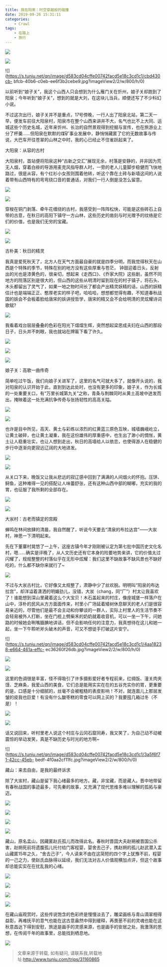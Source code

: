 ```yaml
---
title: 我在阳泉：时空穿越般的碰撞
date: 2019-09-26 15:31:11
categories:
	- Crawl
tags:
	- 在路上
	- 旅行
---
```

![](https://s.tuniu.net/qn/image/d583cd04cffe00742facd5e18c3cd1c1/80aca42f-2192-4ef0-b971-47465310852e.jpg?imageView2/2/w/800/h/0)

![](https://s.tuniu.net/qn/image/d583cd04cffe00742facd5e18c3cd1c1/182dabea-8316-47fe-8839-db0aa286a5d4.jpg?imageView2/2/w/800/h/0)

![](https://s.tuniu.net/qn/image/d583cd04cffe00742facd5e18c3cd1c1/cbd430cb-
bfcb-40b6-c0eb-ee6f3b2cebe9.jpg?imageView2/2/w/800/h/0)

以前听到“娘子关”，我这个山西人只会想到为什么雁门关在忻州，娘子关却跑到了阳泉；今年听到“娘子关”，想到的就是大刘，在这块儿当兵，顺便还写了不少科幻小说。

不过这次出行，娘子关并不是重点，17号傍晚，一行人出了阳泉北站，第二天一早，便发车前往大阳泉村，阳泉市在整个山西来讲并不大，名气也比不上大同、运城这些个历史名城，近年来忻州、长治的自然景观得到挖掘与宣传，也在旅游业上分了杯羹……但阳泉在默默的煤矿事业发展中，静悄悄藏匿了它的无数故事与传说，大巴车开往苍翠的山林之中时，我的心已经止不住雀跃起来了。

大阳泉：从容的古村

大阳泉村，首站便将阳泉这种“古新之交汇”展现无余，村落是安静的，并非因为荒无人烟，穿着白褂的导游用麦克风指导群人时，一旁的老人儿童脚步稳健而飞快地路过，很是从容，有个红衫小女孩则围着他转，听这个靠在土砖与新墙这间的人说着带有山西特有的弯弯绕口音的普通话，对我们一行人倒是没怎么留意。

![](https://s.tuniu.net/qn/image/d583cd04cffe00742facd5e18c3cd1c1/98da3797-6fae-4e89-ad61-5aac605eb604.jpg?imageView2/2/w/800/h/0)

![](https://s.tuniu.net/qn/image/d583cd04cffe00742facd5e18c3cd1c1/e8d7e09c-9d7e-4794-afa2-ed73cddfe19e.jpg?imageView2/2/w/800/h/0)

穿梭在铜门剥落、牵牛花缠绕的古村，我感受到一阵阵松快，可能是这些砖石上自带的古意，在秋日的高阳下镇守一方山林，这些历史的凿刻与时光赠予的纹络是它们的价值，也是我们无穷的宝藏。

![](https://s.tuniu.net/qn/image/d583cd04cffe00742facd5e18c3cd1c1/b74eef51-ab87-45d5-aa15-d791a1141587.jpg?imageView2/2/w/800/h/0)

![](https://s.tuniu.net/qn/image/d583cd04cffe00742facd5e18c3cd1c1/1c08a755-19d7-4b84-a45a-87bc012894b4.jpg?imageView2/2/w/800/h/0)

古朴美：秋日的精灵

我真是爱死秋天了，北方人在天气方面最自豪的就是四季分明，而我觉得秋天在山西是个特殊的季节，特殊在别的地方没有这些厚重与苍茫，
钟鼓迎着日头，反射出的光也是漆黄色的，很亲切，想起来《走西口》、《乔家大院》这些剧，虽然不同地方的院落区别是很大的，但山西的这些从明清时留到现在的村子镇子，将石头、木头都留出了灵气了，如果一地之物时间长了都会产出精灵妖精的话，山西的妖精估计也是端端正正、憨厚老实的样子吧，哈哈哈，想想都觉得有趣，不知道春秋战国的妖会不会板着脸给唐宋的妖讲授哲学，唐宋的精又会不会给明清的灵炫耀诗词歌赋?

![](https://s.tuniu.net/qn/image/d583cd04cffe00742facd5e18c3cd1c1/7e0cc0ba-4b45-4d1b-da5a-f452626011bf.jpg?imageView2/2/w/800/h/0)

我看着戏台层层叠叠的色彩在阳光下熠熠生辉，突然想起梁思成夫妇在山西的那段日子，日头并不刺眼，我也就站在牌匾下看了许久。

![](https://s.tuniu.net/qn/image/d583cd04cffe00742facd5e18c3cd1c1/60e48c9d-5fc0-4b68-e32b-7744731ef9bb.jpg?imageView2/2/w/800/h/0)

![](https://s.tuniu.net/qn/image/d583cd04cffe00742facd5e18c3cd1c1/ad94cdb4-afff-4415-8bc2-059995288fda.jpg?imageView2/2/w/800/h/0)

![](https://s.tuniu.net/qn/image/d583cd04cffe00742facd5e18c3cd1c1/75652a78-dd2a-4df6-b2f2-07e2f377d340.jpg?imageView2/2/w/800/h/0)

娘子关：高歌一曲传奇

简单吃过午饭，我们向娘子关进军了，这里的名气可就大多了，就像开头说的，我对阳泉的认识开始于此，直到到达此处时，也没有更多的印象，娘子关，作为长城的一处重要关口，有“万里长城第九关”之称，青条与荆棘同时从黄土高坡中迸发而出，掩映着这一处充满抗争传奇与张扬韧性的高高关隘。

![](https://s.tuniu.net/qn/image/d583cd04cffe00742facd5e18c3cd1c1/e8b683b9-d22d-4821-bb26-c8d4f9af35c9.jpg?imageView2/2/w/800/h/0)

![](https://s.tuniu.net/qn/image/d583cd04cffe00742facd5e18c3cd1c1/ec7bce47-d8cb-4497-d6ad-8fa0b074ea87.jpg?imageView2/2/w/800/h/0)

也许是目中所见，高天、黄土与彩练以浓烈的红黄蓝三原色互映，城墙巍峨屹立，让黄土破碎，也让黄土凝重，我在这份雄伟的厚重感中，也生出了渺小的惆怅，黄土让人稳重壮实，也让人想到走出，秋日的高墙给人以依恋，也使得游人在稳健的步行中逐渐向更寂远辽阔的大地进发。

![](https://s.tuniu.net/qn/image/d583cd04cffe00742facd5e18c3cd1c1/1f8e665f-a64d-4743-bcfd-d3782ad29de0.jpg?imageView2/2/w/800/h/0)

![](https://s.tuniu.net/qn/image/d583cd04cffe00742facd5e18c3cd1c1/0c91fa38-8b9f-4a79-8cae-7d42bd474dc3.jpg?imageView2/2/w/800/h/0)

从关口下来，晚饭又让我从悲远的寂辽感中回到了满满的人间烟火的怀抱。压饼、鲟鱼，这种难得一见的搭配让人味蕾舒张，还有这种山西中部的糊嘟，充实的我的胃，也征服了我所剩的全部存在。

![](https://s.tuniu.net/qn/image/d583cd04cffe00742facd5e18c3cd1c1/1e466e71-c3f3-4dd1-b1a1-f9903df77242.jpg?imageView2/2/w/800/h/0)

![](https://s.tuniu.net/qn/image/d583cd04cffe00742facd5e18c3cd1c1/4c70363b-5e23-43d1-912d-750a9d0d543b.jpg?imageView2/2/w/800/h/0)

大汖村：古老而镇定的宫殿

蝉鸣在林间放肆的清晨，我自然醒了，听说今天要去“清泉的布拉达宫”——大汖村，神思一下清明起来。

先在下董寨村晃悠了一上午，这座古镇今年才刚刚被认定为第七批中国历史文化名村，嗯……确实是评晚了，从人文历史还有它本身的险要地势来讲，它的价值太过闪耀了，规规整整的村落似乎在无形中炫耀：我们这里不缺故事不缺风景也不缺好吃的，什么都不缺你来就行了~

![](https://s.tuniu.net/qn/image/d583cd04cffe00742facd5e18c3cd1c1/17865fe5-c445-46e3-ead4-6ac0ddbc679d.jpg?imageView2/2/w/800/h/0)

不过与大汖古村比，它好像又太规整了，肃静中少了丝欢脱。明明叫“阳泉的布达拉宫”，却洋溢着潇洒的明媚劲儿，没错，大汖（chang，同“厂”）村太让我喜欢了！谁能想到深山里藏着这么个大宝贝！木石盖起来的村庄，像座城堡一样落户在山中，淳朴的民风从方方面面传来，村里小广场延着矮树休息聊天的老人们是很容易亲近的，尽管他们是最不会主动和你攀谈的一群人，实际上村里人的生活节奏不会轻易被外人打断，坐在门榄上劈柴禾的奶奶就着收音机，可以一坐一下午，问她路的时候她会咧嘴腼腆地讲话，但不会影响任何的注意力，我真想待在这儿和她一起，坐一下午聆听斧头破木的声音，可又不想徒手打破这片安宁。

![](https://s.tuniu.net/qn/image/d583cd04cffe00742facd5e18c3cd1c1/4aa18238-e664-461a-effc-
ec36260f26db.jpg?imageView2/2/w/800/h/0)

![](https://s.tuniu.net/qn/image/d583cd04cffe00742facd5e18c3cd1c1/a1455540-8b48-4285-9cf3-e6856f563387.jpg?imageView2/2/w/800/h/0)

![](https://s.tuniu.net/qn/image/d583cd04cffe00742facd5e18c3cd1c1/3a0c9ec0-211d-4527-f7ff-864308b1a64f.jpg?imageView2/2/w/800/h/0)

这里的色调很是丰富，怪不得吸引了许多摄影爱好者专程前来，红绸饭、潼关肉夹馍、芝麻条，我爱山西的美食，它们总是能用实实在在的五谷充实你的胃，更重要的是，口感是十分细腻的，丝毫不会被粗糙的表皮影响！不对，就连面儿上那层发皱的皮我也巨爱！有没有什么酸枣糕的零食可以网上买的？我要囤几箱过冬（不是）！

![](https://s.tuniu.net/qn/image/d583cd04cffe00742facd5e18c3cd1c1/a3ca7d62-90a6-4a9c-c6fb-7cfbf070c392.jpg?imageView2/2/w/800/h/0)

![](https://s.tuniu.net/qn/image/d583cd04cffe00742facd5e18c3cd1c1/9cfb9157-6fe3-4698-a4c8-eb92db26cc31.jpg?imageView2/2/w/800/h/0)

话又说回来，听村里老人说这个村庄与云冈石窟同寿，我又笑了，为自己动不动被震惊的举动发笑，真是不缺历史与时光的地方啊~

![](https://s.tuniu.net/qn/image/d583cd04cffe00742facd5e18c3cd1c1/3a5f6f71-42cc-45eb-
bedf-4f0aa2cf11fc.jpg?imageView2/2/w/800/h/0)

藏山：来去自由，是我的最终诉求

除了大汖村，藏山是留下我心绪最多的地方。藏，非宝藏，而是藏人。晋中地带留有春秋战国的事迹最多，可先秦的故事，又充满了现代思维多难以理解的孤拓与豪迈。

![](https://s.tuniu.net/qn/image/d583cd04cffe00742facd5e18c3cd1c1/2992d0a9-e0f9-474e-d996-77c65068973c.jpg?imageView2/2/w/800/h/0)

![](https://s.tuniu.net/qn/image/d583cd04cffe00742facd5e18c3cd1c1/e16fc4f2-3434-4949-de21-85a040dcd2a9.jpg?imageView2/2/w/800/h/0)

![](https://s.tuniu.net/qn/image/d583cd04cffe00742facd5e18c3cd1c1/05b87dd4-f45d-4bb8-92b7-fa8175c87208.jpg?imageView2/2/w/800/h/0)

![](https://s.tuniu.net/qn/image/d583cd04cffe00742facd5e18c3cd1c1/d5c15125-3348-4622-91d3-49ba44f276e5.jpg?imageView2/2/w/800/h/0)

藏山，原名盂山，因藏匿赵氏孤儿而改得此名。春秋时晋囯大夫赵朔被晋国公杀害，赵朔死前将遗腹孤儿托付给门客程婴，婴舍去己子，携赵朔的孤儿赵武潜入盂山藏匿15年之久，“舍去己子”，今人读来不由在这简短的四个字上犹豫不前，程婴的一己之力，使赵氏血脉得以延续，我们无法对古人价值观横加点评，但这个故事却总能实实在在扰乱我的心绪。

![](https://s.tuniu.net/qn/image/d583cd04cffe00742facd5e18c3cd1c1/ce7baf20-2507-4fc1-9b0f-70536d6b3443.jpg?imageView2/2/w/800/h/0)

![](https://s.tuniu.net/qn/image/d583cd04cffe00742facd5e18c3cd1c1/eb747a2d-2b76-4a3c-a1f4-6a54b9829b6c.jpg?imageView2/2/w/800/h/0)

![](https://s.tuniu.net/qn/image/d583cd04cffe00742facd5e18c3cd1c1/c565c281-a562-409c-956c-d06fe8f5714e.jpg?imageView2/2/w/800/h/0)

![](https://s.tuniu.net/qn/image/d583cd04cffe00742facd5e18c3cd1c1/1ac56269-6161-42c9-ad25-e0acf8d5aefd.jpg?imageView2/2/w/800/h/0)

在藏山庙观赏时，这些传说饱含的色彩终是慢慢淡去了，雕梁画栋与青山滴翠相得益彰，再难抚平的意气也能在这古意盎然中得到缓释，再畏葸不前的灵魂也能在这秋意昌达下得到安慰，旅途是画手的灵感来源，也是画手的安居之处，我激荡的思想，在传阅千年的故事里，总能找到栖息地。

![](https://s.tuniu.net/qn/image/d583cd04cffe00742facd5e18c3cd1c1/b219521a-4ca2-4118-9085-2a4585e523b9.jpg?imageView2/2/w/800/h/0)


> 文章来源于转载, 如有疑问, 请联系我,转载地址:http://www.tuniu.com/trips/31160865 
